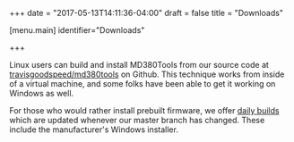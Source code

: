 +++
date = "2017-05-13T14:11:36-04:00"
draft = false
title = "Downloads"

[menu.main]
identifier="Downloads"

+++

Linux users can build and install MD380Tools from our source code at
[travisgoodspeed/md380tools](http://github.com/travisgoodspeed/md380tools/)
on Github.  This technique works from inside of a virtual machine, and
some folks have been able to get it working on Windows as well.

For those who would rather install prebuilt firmware, we offer [daily
builds](http://md380.org/releases/daily/) which are updated whenever
our master branch has changed.  These include the manufacturer's
Windows installer.


